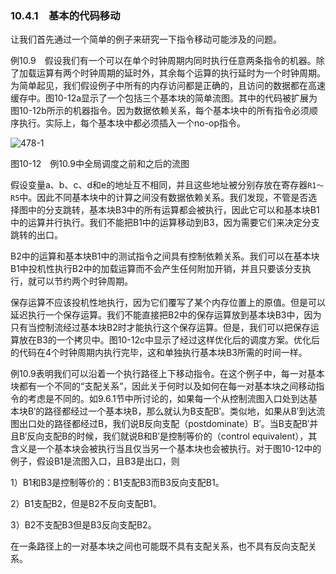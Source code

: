### 10.4.1　基本的代码移动

让我们首先通过一个简单的例子来研究一下指令移动可能涉及的问题。

例10.9　假设我们有一个可以在单个时钟周期内同时执行任意两条指令的机器。除了加载运算有两个时钟周期的延时外，其余每个运算的执行延时为一个时钟周期。为简单起见，我们假设例子中所有的内存访问都是正确的，且访问的数据都在高速缓存中。图10-12a显示了一个包括三个基本块的简单流图。其中的代码被扩展为图10-12b所示的机器指令。因为数据依赖关系，每个基本块中的所有指令必须顺序执行。实际上，每个基本块中都必须插入一个no-op指令。

![478-1](../Images/image04814.jpeg)

图10-12　例10.9中全局调度之前和之后的流图

假设变量a、b、c、d和e的地址互不相同，并且这些地址被分别存放在寄存器`R1～R5`中。因此不同基本块中的计算之间没有数据依赖关系。我们发现，不管是否选择图中的分支跳转，基本块B3中的所有运算都会被执行，因此它可以和基本块B1中的运算并行执行。我们不能把B1中的运算移动到B3，因为需要它们来决定分支跳转的出口。

B2中的运算和基本块B1中的测试指令之间具有控制依赖关系。我们可以在基本块B1中投机性执行B2中的加载运算而不会产生任何附加开销，并且只要该分支执行，就可以节约两个时钟周期。

保存运算不应该投机性地执行，因为它们覆写了某个内存位置上的原值。但是可以延迟执行一个保存运算。我们不能直接把B2中的保存运算放到基本块B3中，因为只有当控制流经过基本块B2时才能执行这个保存运算。但是，我们可以把保存运算放在B3的一个拷贝中。图10-12c中显示了经过这样优化后的调度方案。优化后的代码在4个时钟周期内执行完毕，这和单独执行基本块B3所需的时间一样。

例10.9表明我们可以沿着一个执行路径上下移动指令。在这个例子中，每一对基本块都有一个不同的“支配关系”，因此关于何时以及如何在每一对基本块之间移动指令的考虑是不同的。如9.6.1节中所讨论的，如果每一个从控制流图入口处到达基本块B′的路径都经过一个基本块B，那么就认为B支配B′。类似地，如果从B′到达流图出口处的路径都经过B，我们说B反向支配（postdominate）B′。当B支配B′并且B′反向支配B的时候，我们就说B和B′是控制等价的（control equivalent），其含义是一个基本块会被执行当且仅当另一个基本块也会被执行。对于图10-12中的例子，假设B1是流图入口，且B3是出口，则

1）B1和B3是控制等价的：B1支配B3而B3反向支配B1。

2）B1支配B2，但是B2不反向支配B1。

3）B2不支配B3但是B3反向支配B2。

在一条路径上的一对基本块之间也可能既不具有支配关系，也不具有反向支配关系。